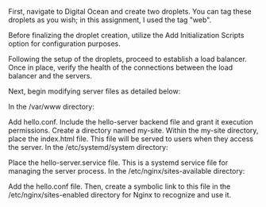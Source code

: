 First, navigate to Digital Ocean and create two droplets. You can tag these droplets as you wish; in this assignment, I used the tag "web".

Before finalizing the droplet creation, utilize the Add Initialization Scripts option for configuration purposes.

Following the setup of the droplets, proceed to establish a load balancer. Once in place, verify the health of the connections between the load balancer and the servers.

Next, begin modifying server files as detailed below:

In the /var/www directory:

Add hello.conf.
Include the hello-server backend file and grant it execution permissions.
Create a directory named my-site.
Within the my-site directory, place the index.html file. This file will be served to users when they access the server.
In the /etc/systemd/system directory:

Place the hello-server.service file. This is a systemd service file for managing the server process.
In the /etc/nginx/sites-available directory:

Add the hello.conf file. Then, create a symbolic link to this file in the /etc/nginx/sites-enabled directory for Nginx to recognize and use it.


